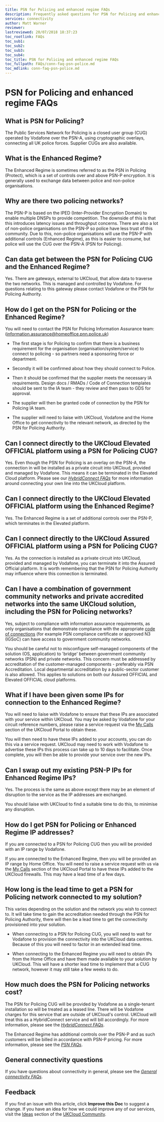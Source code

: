 ```yaml
---
title: PSN for Policing and enhanced regime FAQs
description: Frequently asked questions for PSN for Policing and enhanced regime
services: connectivity
author: Matt Warner
reviewer:
lastreviewed: 20/07/2018 18:37:23
toc_rootlink: FAQs
toc_sub1: 
toc_sub2:
toc_sub3:
toc_sub4:
toc_title: PSN for Policing and enhanced regime FAQs
toc_fullpath: FAQs/conn-faq-psn-police.md
toc_mdlink: conn-faq-psn-police.md
---
```


# PSN for Policing and enhanced regime FAQs

## What is PSN for Policing?

The Public Services Network for Policing is a closed user group (CUG) operated by Vodafone over the PSN-A, using cryptographic overlays, connecting all UK police forces. Supplier CUGs are also available.

## What is the Enhanced Regime?

The Enhanced Regime is sometimes referred to as the PSN in Policing (Protect), which is a set of controls over and above PSN-P encryption. It is generally used to exchange data between police and non-police organisations.

## Why are there two policing networks?

The PSN-P is based on the IPED (Inter-Provider Encryption Domain) to enable multiple DNSPs to provide competition. The downside of this is that this introduces latency issues and throughput concerns. There are also a lot of non-police organisations on the PSN-P so police have less trust of this community. Due to this, non-police organisations will use the PSN-P with additional controls (Enhanced Regime), as this is easier to consume, but police will use the CUG over the PSN-A (PSN for Policing).

## Can data get between the PSN for Policing CUG and the Enhanced Regime?

Yes. There are gateways, external to UKCloud, that allow data to traverse the two networks. This is managed and controlled by Vodafone. For questions relating to this gateway please contact Vodafone or the PSN for Policing Authority.

## How do I get on the PSN for Policing or the Enhanced Regime?

You will need to contact the PSN for Policing Information Assurance team: (<information.assurance@homeoffice.pnn.police.uk>)

- The first stage is for Policing to confirm that there is a business requirement for the organisation (organisation/system/service) to connect to policing - so partners need a sponsoring force or department.

- Secondly it will be confirmed about how they should connect to Police.

- Then it should be confirmed that the supplier meets the necessary IA requirements. Design docs / RMADs / Code of Connection templates should be sent to the IA team - they review and then pass to GDS for approval.

- The supplier will then be granted code of connection by the PSN for Policing IA team.

- The supplier will need to liaise with UKCloud, Vodafone and the Home Office to get connectivity to the relevant network, as directed by the PSN for Policing Authority.

## Can I connect directly to the UKCloud Elevated OFFICIAL platform using a PSN for Policing CUG?

Yes. Even though the PSN for Policing is an overlay on the PSN-A, the connection in will be installed as a private circuit into UKCloud, provided and managed by Vodafone. This means it can be terminated in the Elevated Cloud platform. Please see our [*HybridConnect FAQs*](conn-faq-hybridconnect.md) for more information around connecting your own line into the UKCloud platform.

## Can I connect directly to the UKCloud Elevated OFFICIAL platform using the Enhanced Regime?

Yes. The Enhanced Regime is a set of additional controls over the PSN-P, which terminates in the Elevated platform.

## Can I connect directly to the UKCloud Assured OFFICIAL platform using a PSN for Policing CUG?

Yes. As the connection is installed as a private circuit into UKCloud, provided and managed by Vodafone, you can terminate it into the Assured Official platform. It is worth remembering that the PSN for Policing Authority may influence where this connection is terminated.

## Can I have a combination of government community networks and private accredited networks into the same UKCloud solution, including the PSN for Policing networks?

Yes, subject to compliance with information assurance requirements, as only organisations that demonstrate compliance with the appropriate [code of connections](https://www.gov.uk/government/uploads/system/uploads/attachment_data/file/193704/PSN_Compliance_Zero_tolerance_approach.pdf) (for example PSN compliance certificate or approved N3 (IGSoC) can have access to government community networks.

You should be careful not to misconfigure self-managed components of the solution (OS, application) to 'bridge' between government community networks (PSN) and private networks. This concern must be addressed by accreditation of the customer-managed components - preferably via PSN Accreditation. Local departmental accreditation by a public-sector customer is also allowed. This applies to solutions on both our Assured OFFICIAL and Elevated OFFICIAL cloud platforms.

## What if I have been given some IPs for connection to the Enhanced Regime?

You will need to liaise with Vodafone to ensure that these IPs are associated with your service within UKCloud. You may be asked by Vodafone for your circuit reference numbers, please raise a service request via the [My Calls](https://portal.skyscapecloud.com/support/ivanti) section of the UKCloud Portal to obtain these.

You will then need to have these IPs added to your accounts, you can do this via a service request. UKCloud may need to work with Vodafone to advertise these IPs this process can take up to 10 days to facilitate. Once complete, you will then be able to provide your service over the new IPs.

## Can I swap out my existing PSN-P IPs for Enhanced Regime IPs?

Yes. The process is the same as above except there may be an element of disruption to the service as the IP addresses are exchanged.

You should liaise with UKCloud to find a suitable time to do this, to minimise any disruption.

## How do I get PSN for Policing or Enhanced Regime IP addresses?

If you are connected to a PSN for Policing CUG then you will be provided with an IP range by Vodafone.

If you are connected to the Enhanced Regime, then you will be provided an IP range by Home Office. You will need to raise a service request with us via the [My Calls](https://portal.skyscapecloud.com/support/ivanti) section of the UKCloud Portal to have these IPs added to the UKCloud firewalls. This may have a lead time of a few days.

## How long is the lead time to get a PSN for Policing network connected to my solution?

This varies depending on the solution and the network you wish to connect to. It will take time to gain the accreditation needed through the PSN for Policing Authority, there will then be a lead time to get the connectivity provisioned into your solution.

- When connecting to a PSN for Policing CUG, you will need to wait for Vodafone to provision the connectivity into the UKCloud data centres. Because of this you will need to factor in an extended lead time.

- When connecting to the Enhanced Regime you will need to obtain IPs from the Home Office and have them made available to your solution by UKCloud. This will have a shorter lead time to implement that a CUG network, however it may still take a few weeks to do.

## How much does the PSN for Policing networks cost?

The PSN for Policing CUG will be provided by Vodafone as a single-tenant installation so will be treated as a leased line. There will be Vodafone charges for this service that are outside of UKCloud's control. UKCloud will treat this as a HybridConnect service and will bill accordingly. For more information, please see the [*HybridConnect FAQs*](conn-faq-hybridconnect.md).

The Enhanced Regime has additional controls over the PSN-P and as such customers will be billed in accordance with PSN-P pricing. For more information, please see the [*PSN FAQs*](conn-faq-psn.md).

## General connectivity questions

If you have questions about connectivity in general, please see the [*General connectivity FAQs*](conn-faq.md).

## Feedback

If you find an issue with this article, click **Improve this Doc** to suggest a change. If you have an idea for how we could improve any of our services, visit the [Ideas](https://community.ukcloud.com/ideas) section of the [UKCloud Community](https://community.ukcloud.com).
